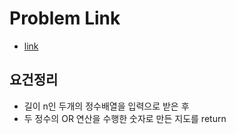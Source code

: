 # Problem Link
- [link](http://tech.kakao.com/2017/09/27/kakao-blind-recruitment-round-1/)

## 요건정리
- 길이 n인 두개의 정수배열을 입력으로 받은 후
- 두 정수의 OR 연산을 수행한 숫자로 만든 지도를 return

